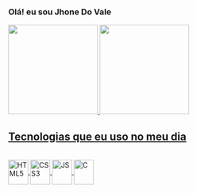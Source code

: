 ###  Olá! eu sou Jhone Do Vale 


<div>
 <a href="https://github.com/Jhone-rdz">
 <img height="180em" src="https://github-readme-stats.vercel.app/api?username=Jhone-rdzl&show_icons=true&theme=blue_navy&include_all_commits=true&count_private=true"/>
 <img height="180em" src="https://github-readme-stats.vercel.app/api/top-langs/?username=Jhone-rdz&layout=compact&langs_count=7&theme=blue_navy"/>
</div>


## Tecnologias que eu uso no meu dia

<div style="display: inline_block"><br>
    <img align="center" alt="HTML5" height="50" width="40" <img src="https://cdn.jsdelivr.net/gh/devicons/devicon/icons/html5/html5-original.svg"/>
    <img align="center" alt="CSS3" height="50" width="40" <img src="https://cdn.jsdelivr.net/gh/devicons/devicon/icons/css3/css3-original.svg" />
    <img align="center" alt="JS" height="50" width="40" <img src="https://cdn.jsdelivr.net/gh/devicons/devicon/icons/javascript/javascript-original.svg" />
    <img align="center" alt="C" height="50" width="40" src="https://cdn.jsdelivr.net/gh/devicons/devicon/icons/c/c-original.svg"/>




</div>
